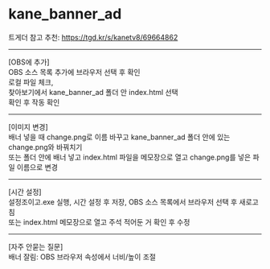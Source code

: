 # kane_banner_ad
트게더 참고 추천: https://tgd.kr/s/kanetv8/69664862
_______________________________________________________________________  
  
[OBS에 추가]  
OBS 소스 목록 추가에 브라우저 선택 후 확인  
로컬 파일 체크,  
찾아보기에서 kane_banner_ad 폴더 안 index.html 선택  
확인 후 작동 확인  
_______________________________________________________________________  
  
[이미지 변경]  
배너 넣을 때 change.png로 이름 바꾸고 kane_banner_ad 폴더 안에 있는 change.png와 바꿔치기  
또는 폴더 안에 배너 넣고 index.html 파일을 메모장으로 열고 change.png를 넣은 파일 이름으로 변경  
_______________________________________________________________________  
  
[시간 설정]  
설정조이고.exe 실행, 시간 설정 후 저장, OBS 소스 목록에서 브라우저 선택 후 새로고침  
또는 index.html 메모장으로 열고 주석 적어둔 거 확인 후 수정  
_______________________________________________________________________  
  
[자주 안묻는 질문]  
배너 잘림: OBS 브라우저 속성에서 너비/높이 조절  
